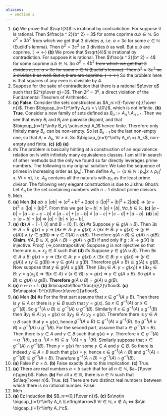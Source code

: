 ```yaml
---
aliases:
  - Section 2
---
```


1. **(a)** We prove that $\sqrt{3}$ is irrational by contradiction. For suppose it is rational. Then $\frac{a ^ 2}{b^ 2} = 3$ for some coprime $a.b\in \mathbb{N}$. So $a^2=3b^2$ from which we get that $3$ divides $a$, i.e. $a=3c$ for some $c\in\mathbb{N}$ (Euclid's lemma). Then $b^2=3c^2$ so $3$ divides $b$ as well. But $a,b$ are coprime. ($\rightarrow\leftarrow$)
**(b)** We prove that $\sqrt{4}$ is irrational by contradiction. For suppose it is rational. Then $\frac{a ^ 2}{b^ 2} = 4$ for some coprime $a.b\in \mathbb{N}$. So $a^2=4b^2$ ~~from which we get that $3$ divides $a$, i.e. $a=3c$ for some $c\in\mathbb{N}$ (Euclid's lemma). Then $b^2=3c^2$ so $3$ divides $b$ as well. But $a,b$ are are coprime. ($\rightarrow\leftarrow$)~~ So the problem here is that squares of any even is divisible by $4$.
2. Suppose for the sake of contradiction that there is a rational $p\over q$ such that $2^{p\over q}=3$. Then $2^ p=3^ q$, a direct violation of the Fundamental Theorem of Arithmetic.
3. **(a)** **False**. Consider the sets constructed as $A_n:=({-1\over n},{1\over n})$. Then $\bigcap_{n=1}^\infty A_n\ = \ \{0\}$, which is not infinite.
**(b)** **True**. Consider a new family of sets defined as $B_n:=A_{n}\setminus A_{n+1}$. Then we see that every $B_i$ and $B_j$ are pairwise disjoint, and that $\bigcup_{n=1}^\infty B_n\ \subseteq\ A_1$ hence finite. Therefore only finitely many $B_n$ can be non-empty. So let $B_{k-1}$ be the last non-empty one, so that $A_i=A_k,\ \forall i\geq k$. So $\bigcap_{n=1}^\infty A_n\ =\ A_k$, non-empty and finite.
**(c)** 
**(d)**
**(e)**
4. #s The problem is basically hinting at a construction of an equivalence relation on $\mathbb{N}$ with infinitely many equivalence classes. I am still in search of other methods but the only we found so far directly leverages prime numbers. 
	The following is my original solution: We take the sequence of primes in increasing order as $(p_n)$. Then define $A_n:=\{x\in\mathbb{N}\ :\ p_n|x\ \land\ p_i\ \not| x,\ \forall i<n\}$, i.e. $A_n$ contains all the naturals with $p_n$ as the least prime divisor.
	The following very elegant construction is due to Jishnu Ghosh: Let $A_n$ be the set containing numbers with $n-1$ distinct prime divisors.
5. Meh 
6. **(a)** Meh
**(b)** $ab\leq|ab|\ \Rightarrow\ (a^2+b^2+2ab)\leq(|a|^2+|b|^2+2|ab|)\ \Rightarrow\ (a+b)^2\leq(|a|+|b|)^2$. From this we get $|a+b|\leq|a|+|b|,\ \forall a,b\in\mathbb{R}$.
**(c)** $|a-b|=|a-c+c-b|\leq|a-c|+|c-b|\leq|a-c|+|c-d|+|d-b|$.
**(d)** $|a|\leq|a-b|+|b|\ \Rightarrow\ |a|-|b|\leq|a-b|$.
7. **(a)** 
**(b)** $A=[-1,0]$ and $B=[0,1]$.
**(c)** #s Suppose $y\in g(A\cap B)$. Then $\exists x\in A\cap B:\ g(x)=y\ \Rightarrow$ $(\exists x\in A:\ y=g(x))\land(\exists x\in B:\ y=g(x))\ \Rightarrow$ $(y\in g(A))\land(y\in g(B))\ \Rightarrow$ $y\in G(A)\cap g(B)$. Therefore $g(A\cap B)\subseteq g(A)\cap g(B)$. 
**Claim.** $\forall A,B\subseteq X,\ g(A\cap B)=g(A)\cap g(B)$ if and only if $g:X\to g(X)$ is injective.
*Proof.* ($\Rightarrow, \text{constrapositive}$) Suppose $g$ is not injective so that there are $x_1\neq x_2\in X$ such that 
**(d)** #s Suppose $y\in g(A\cup B)$. Then $\exists x\in A\cup B:\ g(x)=y\ \Rightarrow$ $(\exists x\in A:\ y=g(x))\land(\exists x\in B:\ y=g(x))\ \Rightarrow$ $(y\in g(A))\land(y\in g(B))\ \Rightarrow$ $y\in g(A)\cup g(B)$. Therefore $g(A\cup B)\subseteq g(A)\cup g(B)$. Now suppose that $y\in g(A)\cup g(B)$. Then $(\exists x_1\in A:\ y=g(x_{1}))\lor(\exists x_{2}\in B:\ y=g(x_{2}))\ \Rightarrow$ $\exists(x\in A)\lor(x\in B):\ y=g(x)\ \Rightarrow$ $y\in g(A\cup B)$. So $g(A\cup B)\subseteq g(A)\cup g(B)$. **Therefore** $g(A\cup B)=g(A)\cup g(B)$.
8. **(a)** $n\mapsto n+1$.
**(b)** $n\mapsto\lfloor\frac{n}{2}\rfloor$.
**(c)** $n\mapsto(-1)^{n}\lfloor{n\over2}\rfloor$,
9. **(a)** Meh
**(b)** #s For the first part assume that $x\in g^{-1}(A\cup B)$. Then there is $y\in A$ or there is $y\in B$ such that $y=g(x)$. So $x\in g^{-1}(A)$ or $x\in g^{-1}(B)$. So $g^{-1}(A\cup B)\subseteq g^{-1}(A)\cup g^{-1}(B)$. Similarly if $x\in g^{-1}(A)\cup g^{-1}(B)$ then $\exists y_1\in A:\ y_1=g(x)$ or $\exists y_2\in A:\ y_2=g(x)$. Therefore there is $y\in A\cup B$ such that $y=g(x)$, hence $g^{-1}(A\cup B)\subseteq g^{-1}(A)\cup g^{-1}(B)$. So  $g^{-1}(A\cup B)= g^{-1}(A)\cup g^{-1}(B)$.
For the second part, assume that $x\in g^{-1}(A\cap B)$. Then there is $y\in A$ and $y\in B$ such that $g(x)=y$. Therefore $x\in g^{-1}(A)\cap g^{-1}(B)$, so $g^{-1}(A\cap B)\subseteq g^{-1}(A)\cap g^{-1}(B)$. Similarly suppose that $x\in g^{-1}(A)\cap g^{-1}(B)$. Then $y=g(x)$ for some $y\in A$ and $y\in B$. So there is indeed $y\in A\cap B$ such that $g(x)=y$, hence $x\in g^{-1}(A\cap B)$ and $g^{-1}(A)\cap g^{-1}(B)\subseteq g^{-1}(A\cap B)$. Therefore $g^{-1}(A\cap B)= g^{-1}(A)\cap g^{-1}(B)$.
10. **(a)** False if $a=b$.
**(b)** False exactly due to this implication.
**(c)** True.
11. **(a)** There are real numbers $a<b$ such that for all $n\in\mathbb{N}$, $a+{1\over n}\geq b$. False.
**(b)** For all $x\in\mathbb{R}$, there is $n\in\mathbb{N}$ such that $x\leq{1\over n}$. True.
**(c)** There are two distinct real numbers between which there is no rational number. False.
12. Meh
13. **(a)** Ez induction
**(b)** $B_n:=(0,{1\over n})$.
**(c)** $x\notin \bigcup_{i=1}^\infty A_i\ \Leftrightarrow$ $\forall i\in\mathbb{N},\ x\notin A_i\ \Leftrightarrow$ $x\in \bigcap_{i=1}^\infty A_i^c$. 
